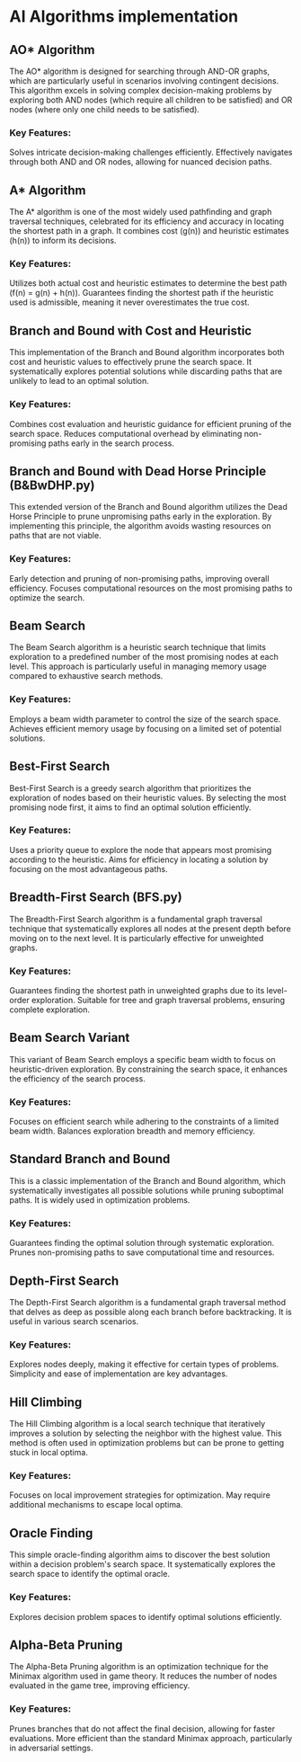 ﻿# AI Algorithms implementation

## AO* Algorithm 
The AO* algorithm is designed for searching through AND-OR graphs, which are particularly useful in scenarios involving contingent decisions. This algorithm excels in solving complex decision-making problems by exploring both AND nodes (which require all children to be satisfied) and OR nodes (where only one child needs to be satisfied).

### Key Features:

Solves intricate decision-making challenges efficiently.
Effectively navigates through both AND and OR nodes, allowing for nuanced decision paths.


## A* Algorithm 
The A* algorithm is one of the most widely used pathfinding and graph traversal techniques, celebrated for its efficiency and accuracy in locating the shortest path in a graph. It combines cost (g(n)) and heuristic estimates (h(n)) to inform its decisions.

### Key Features:

Utilizes both actual cost and heuristic estimates to determine the best path (f(n) = g(n) + h(n)).
Guarantees finding the shortest path if the heuristic used is admissible, meaning it never overestimates the true cost.


## Branch and Bound with Cost and Heuristic 
This implementation of the Branch and Bound algorithm incorporates both cost and heuristic values to effectively prune the search space. It systematically explores potential solutions while discarding paths that are unlikely to lead to an optimal solution.

### Key Features:

Combines cost evaluation and heuristic guidance for efficient pruning of the search space.
Reduces computational overhead by eliminating non-promising paths early in the search process.


## Branch and Bound with Dead Horse Principle (B&BwDHP.py)
This extended version of the Branch and Bound algorithm utilizes the Dead Horse Principle to prune unpromising paths early in the exploration. By implementing this principle, the algorithm avoids wasting resources on paths that are not viable.

### Key Features:

Early detection and pruning of non-promising paths, improving overall efficiency.
Focuses computational resources on the most promising paths to optimize the search.


## Beam Search 
The Beam Search algorithm is a heuristic search technique that limits exploration to a predefined number of the most promising nodes at each level. This approach is particularly useful in managing memory usage compared to exhaustive search methods.

### Key Features:

Employs a beam width parameter to control the size of the search space.
Achieves efficient memory usage by focusing on a limited set of potential solutions.


## Best-First Search 
Best-First Search is a greedy search algorithm that prioritizes the exploration of nodes based on their heuristic values. By selecting the most promising node first, it aims to find an optimal solution efficiently.

### Key Features:

Uses a priority queue to explore the node that appears most promising according to the heuristic.
Aims for efficiency in locating a solution by focusing on the most advantageous paths.


## Breadth-First Search (BFS.py)
The Breadth-First Search algorithm is a fundamental graph traversal technique that systematically explores all nodes at the present depth before moving on to the next level. It is particularly effective for unweighted graphs.

### Key Features:

Guarantees finding the shortest path in unweighted graphs due to its level-order exploration.
Suitable for tree and graph traversal problems, ensuring complete exploration.


## Beam Search Variant 
This variant of Beam Search employs a specific beam width to focus on heuristic-driven exploration. By constraining the search space, it enhances the efficiency of the search process.

### Key Features:

Focuses on efficient search while adhering to the constraints of a limited beam width.
Balances exploration breadth and memory efficiency.


## Standard Branch and Bound 
This is a classic implementation of the Branch and Bound algorithm, which systematically investigates all possible solutions while pruning suboptimal paths. It is widely used in optimization problems.

### Key Features:

Guarantees finding the optimal solution through systematic exploration.
Prunes non-promising paths to save computational time and resources.


## Depth-First Search
The Depth-First Search algorithm is a fundamental graph traversal method that delves as deep as possible along each branch before backtracking. It is useful in various search scenarios.

### Key Features:

Explores nodes deeply, making it effective for certain types of problems.
Simplicity and ease of implementation are key advantages.


## Hill Climbing 
The Hill Climbing algorithm is a local search technique that iteratively improves a solution by selecting the neighbor with the highest value. This method is often used in optimization problems but can be prone to getting stuck in local optima.

### Key Features:

Focuses on local improvement strategies for optimization.
May require additional mechanisms to escape local optima.


## Oracle Finding 
This simple oracle-finding algorithm aims to discover the best solution within a decision problem's search space. It systematically explores the search space to identify the optimal oracle.

### Key Features:

Explores decision problem spaces to identify optimal solutions efficiently.


## Alpha-Beta Pruning 
The Alpha-Beta Pruning algorithm is an optimization technique for the Minimax algorithm used in game theory. It reduces the number of nodes evaluated in the game tree, improving efficiency.

### Key Features:

Prunes branches that do not affect the final decision, allowing for faster evaluations.
More efficient than the standard Minimax approach, particularly in adversarial settings.
